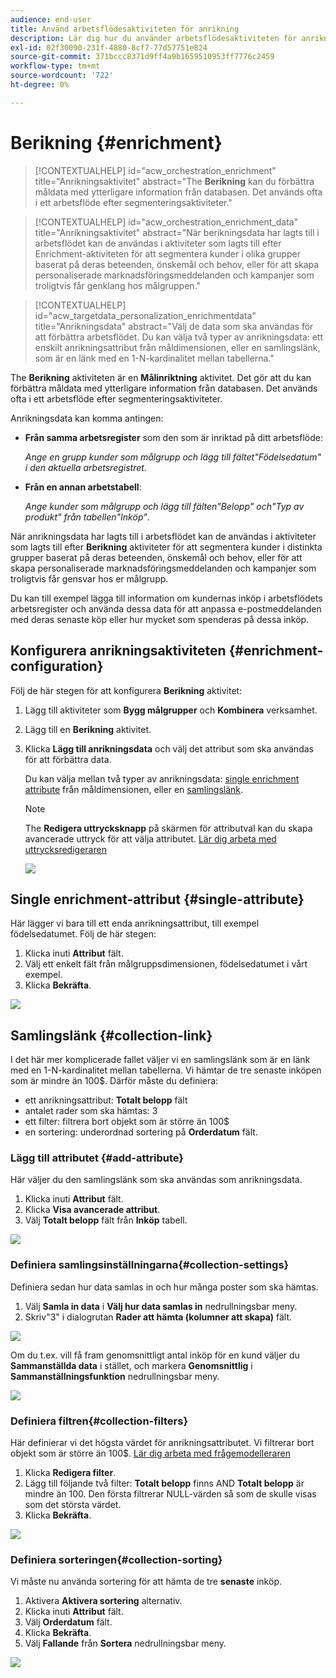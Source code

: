 ```yaml
---
audience: end-user
title: Använd arbetsflödesaktiviteten för anrikning
description: Lär dig hur du använder arbetsflödesaktiviteten för anrikning
exl-id: 02f30090-231f-4880-8cf7-77d57751e824
source-git-commit: 371bccc8371d9ff4a9b1659510953ff7776c2459
workflow-type: tm+mt
source-wordcount: '722'
ht-degree: 0%

---
```


# Berikning {#enrichment}

>[!CONTEXTUALHELP]
>id="acw_orchestration_enrichment"
>title="Anrikningsaktivitet"
>abstract="The **Berikning** kan du förbättra måldata med ytterligare information från databasen. Det används ofta i ett arbetsflöde efter segmenteringsaktiviteter."

>[!CONTEXTUALHELP]
>id="acw_orchestration_enrichment_data"
>title="Anrikningsaktivitet"
>abstract="När berikningsdata har lagts till i arbetsflödet kan de användas i aktiviteter som lagts till efter Enrichment-aktiviteten för att segmentera kunder i olika grupper baserat på deras beteenden, önskemål och behov, eller för att skapa personaliserade marknadsföringsmeddelanden och kampanjer som troligtvis får genklang hos målgruppen."

>[!CONTEXTUALHELP]
>id="acw_targetdata_personalization_enrichmentdata"
>title="Anrikningsdata"
>abstract="Välj de data som ska användas för att förbättra arbetsflödet. Du kan välja två typer av anrikningsdata: ett enskilt anrikningsattribut från måldimensionen, eller en samlingslänk, som är en länk med en 1-N-kardinalitet mellan tabellerna."

The **Berikning** aktiviteten är en **Målinriktning** aktivitet. Det gör att du kan förbättra måldata med ytterligare information från databasen. Det används ofta i ett arbetsflöde efter segmenteringsaktiviteter.

Anrikningsdata kan komma antingen:

* **Från samma arbetsregister** som den som är inriktad på ditt arbetsflöde:

  *Ange en grupp kunder som målgrupp och lägg till fältet&quot;Födelsedatum&quot; i den aktuella arbetsregistret*.

* **Från en annan arbetstabell**:

  *Ange kunder som målgrupp och lägg till fälten&quot;Belopp&quot; och&quot;Typ av produkt&quot; från tabellen&quot;Inköp&quot;*.

När anrikningsdata har lagts till i arbetsflödet kan de användas i aktiviteter som lagts till efter **Berikning** aktiviteter för att segmentera kunder i distinkta grupper baserat på deras beteenden, önskemål och behov, eller för att skapa personaliserade marknadsföringsmeddelanden och kampanjer som troligtvis får gensvar hos er målgrupp.

Du kan till exempel lägga till information om kundernas inköp i arbetsflödets arbetsregister och använda dessa data för att anpassa e-postmeddelanden med deras senaste köp eller hur mycket som spenderas på dessa inköp.

## Konfigurera anrikningsaktiviteten {#enrichment-configuration}

Följ de här stegen för att konfigurera **Berikning** aktivitet:

1. Lägg till aktiviteter som **Bygg målgrupper** och **Kombinera** verksamhet.
1. Lägg till en **Berikning** aktivitet.
1. Klicka **Lägg till anrikningsdata** och välj det attribut som ska användas för att förbättra data.

   Du kan välja mellan två typer av anrikningsdata: [single enrichment attribute](#single-attribute) från måldimensionen, eller en [samlingslänk](#collection-link).

   >[!NOTE]
   >
   >The **Redigera uttrycksknapp** på skärmen för attributval kan du skapa avancerade uttryck för att välja attributet. [Lär dig arbeta med uttrycksredigeraren](../../query/expression-editor.md)

   ![](../assets/workflow-enrichment1.png)

## Single enrichment-attribut {#single-attribute}

Här lägger vi bara till ett enda anrikningsattribut, till exempel födelsedatumet. Följ de här stegen:

1. Klicka inuti **Attribut** fält.
1. Välj ett enkelt fält från målgruppsdimensionen, födelsedatumet i vårt exempel.
1. Klicka **Bekräfta**.

![](../assets/workflow-enrichment2.png)

## Samlingslänk {#collection-link}

I det här mer komplicerade fallet väljer vi en samlingslänk som är en länk med en 1-N-kardinalitet mellan tabellerna. Vi hämtar de tre senaste inköpen som är mindre än 100$. Därför måste du definiera:

* ett anrikningsattribut: **Totalt belopp** fält
* antalet rader som ska hämtas: 3
* ett filter: filtrera bort objekt som är större än 100$
* en sortering: underordnad sortering på **Orderdatum** fält.

### Lägg till attributet {#add-attribute}

Här väljer du den samlingslänk som ska användas som anrikningsdata.

1. Klicka inuti **Attribut** fält.
1. Klicka **Visa avancerade attribut**.
1. Välj **Totalt belopp** fält från **Inköp** tabell.

![](../assets/workflow-enrichment3.png)

### Definiera samlingsinställningarna{#collection-settings}

Definiera sedan hur data samlas in och hur många poster som ska hämtas.

1. Välj **Samla in data** i **Välj hur data samlas in** nedrullningsbar meny.
1. Skriv&quot;3&quot; i dialogrutan **Rader att hämta (kolumner att skapa)** fält.

![](../assets/workflow-enrichment4.png)

Om du t.ex. vill få fram genomsnittligt antal inköp för en kund väljer du **Sammanställda data** i stället, och markera **Genomsnittlig** i **Sammanställningsfunktion** nedrullningsbar meny.

![](../assets/workflow-enrichment5.png)

### Definiera filtren{#collection-filters}

Här definierar vi det högsta värdet för anrikningsattributet. Vi filtrerar bort objekt som är större än 100$. [Lär dig arbeta med frågemodelleraren](../../query/query-modeler-overview.md)

1. Klicka **Redigera filter**.
1. Lägg till följande två filter: **Totalt belopp** finns AND **Totalt belopp** är mindre än 100. Den första filtrerar NULL-värden så som de skulle visas som det största värdet.
1. Klicka **Bekräfta**.

![](../assets/workflow-enrichment6.png)

### Definiera sorteringen{#collection-sorting}

Vi måste nu använda sortering för att hämta de tre **senaste** inköp.

1. Aktivera **Aktivera sortering** alternativ.
1. Klicka inuti **Attribut** fält.
1. Välj **Orderdatum** fält.
1. Klicka **Bekräfta**.
1. Välj **Fallande** från **Sortera** nedrullningsbar meny.

![](../assets/workflow-enrichment7.png)

<!--

Add other fields
use it in delivery


cardinality between the tables (1-N)
1. select attribute to use as enrichment data

    display advanced fields option
    i button

    note: attributes from the target dimension

1. Select how the data is collected
1. number of records to retrieve if want to retrieve a collection of multiple records
1. Apply filters and build rule

    select an existing filter
    save the filter for reuse
    view results of the filter visually or in code view

1. sort records using an attribute

leverage enrichment data in campaign

where we can use the enrichment data: personalize email, other use cases?

## Example

-->
